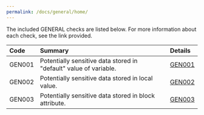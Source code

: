 ```yaml
---
permalink: /docs/general/home/
---
```


The included GENERAL checks are listed below. For more information about each check, see the link provided.

| Code  | Summary | Details |
|:-------|:-------------|:----------|
|GEN001|Potentially sensitive data stored in "default" value of variable.|[GEN001](/docs/general/GEN001)|
|GEN002|Potentially sensitive data stored in local value.|[GEN002](/docs/general/GEN002)|
|GEN003|Potentially sensitive data stored in block attribute.|[GEN003](/docs/general/GEN003)|

